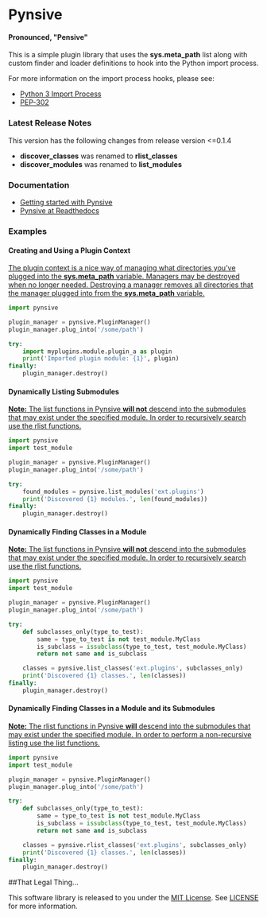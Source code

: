 # Pynsive
#### Pronounced, "Pensive"

This is a simple plugin library that uses the **sys.meta_path** list along
with custom finder and loader definitions to hook into the Python import
process.

For more information on the import process hooks, please see:

* [Python 3 Import Process](http://docs.python.org/3/reference/import.html)
* [PEP-302](http://www.python.org/dev/peps/pep-0302/)


### Latest Release Notes

This version has the following changes from release version <=0.1.4

* **discover_classes** was renamed to **rlist_classes**
* **discover_modules** was renamed to **list_modules**

### Documentation

* [Getting started with Pynsive](http://www.giantflyingsaucer.com/blog/?p=4634)
* [Pynsive at Readthedocs](https://pynsive.readthedocs.org)

### Examples

#### Creating and Using a Plugin Context
<a href="#creating-a-plugin-context" />

The plugin context is a nice way of managing what directories you've plugged
into the **sys.meta_path** variable. Managers may be destroyed when no
longer needed. Destroying a manager removes all directories that the manager
plugged into from the **sys.meta_path** variable.

```python
import pynsive

plugin_manager = pynsive.PluginManager()
plugin_manager.plug_into('/some/path')

try:
    import myplugins.module.plugin_a as plugin
    print('Imported plugin module: {1}', plugin)
finally:
    plugin_manager.destroy()
```

#### Dynamically Listing Submodules
<a href="#dynamically-listing-submodules" />

**Note:** The list functions in Pynsive **will not** descend into the
submodules that may exist under the specified module. In order to recursively
search use the rlist functions.

```python
import pynsive
import test_module

plugin_manager = pynsive.PluginManager()
plugin_manager.plug_into('/some/path')

try:
    found_modules = pynsive.list_modules('ext.plugins')
    print('Discovered {1} modules.', len(found_modules))
finally:
    plugin_manager.destroy()
```

#### Dynamically Finding Classes in a Module
<a href="#dynamically-finding-classes-in-a-module" />

**Note:** The list functions in Pynsive **will not** descend into the
submodules that may exist under the specified module. In order to recursively
search use the rlist functions.

```python
import pynsive
import test_module

plugin_manager = pynsive.PluginManager()
plugin_manager.plug_into('/some/path')

try:
    def subclasses_only(type_to_test):
        same = type_to_test is not test_module.MyClass
        is_subclass = issubclass(type_to_test, test_module.MyClass)
        return not same and is_subclass

    classes = pynsive.list_classes('ext.plugins', subclasses_only)
    print('Discovered {1} classes.', len(classes))
finally:
    plugin_manager.destroy()
```

#### Dynamically Finding Classes in a Module and its Submodules
<a href="#dynamically-finding-classes-in-a-module-tree" />

**Note:** The rlist functions in Pynsive **will** descend into the submodules
that may exist under the specified module. In order to perform a non-recursive
listing use the list functions.

```python
import pynsive
import test_module

plugin_manager = pynsive.PluginManager()
plugin_manager.plug_into('/some/path')

try:
    def subclasses_only(type_to_test):
        same = type_to_test is not test_module.MyClass
        is_subclass = issubclass(type_to_test, test_module.MyClass)
        return not same and is_subclass

    classes = pynsive.rlist_classes('ext.plugins', subclasses_only)
    print('Discovered {1} classes.', len(classes))
finally:
    plugin_manager.destroy()
```


##That Legal Thing...

This software library is released to you under the [MIT License](http://opensource.org/licenses/MIT). See [LICENSE](https://github.com/zinic/pynsive/blob/master/LICENSE) for more information.
